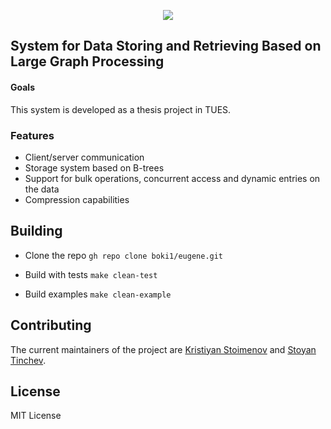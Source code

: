 <p align="center">
  <img src="https://user-images.githubusercontent.com/36764968/169560274-bafcc010-04af-4cc4-af92-c8a103d9062b.png" />
</p>

<h2>
System for Data Storing and Retrieving Based on Large Graph Processing
</h2>

<h4>Goals</h4>

<p>
  This system is developed as a thesis project in TUES.
</p>

### Features

- Client/server communication
- Storage system based on B-trees
- Support for bulk operations, concurrent access and dynamic entries on the data
- Compression capabilities

## Building

- Clone the repo
`gh repo clone boki1/eugene.git`

- Build with tests
`make clean-test`

- Build examples
`make clean-example`

## Contributing
The current maintainers of the project are [Kristiyan Stoimenov](https://www.linkedin.com/in/kristiyan-stoimenov/) and [Stoyan Tinchev](https://www.linkedin.com/in/stoyan-tinchev-524949208/).

## License
MIT License
  
</center>
